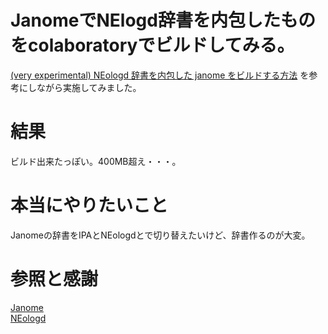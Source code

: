 # JanomeでNElogd辞書を内包したものをcolaboratoryでビルドしてみる。  
  
[(very experimental) NEologd 辞書を内包した janome をビルドする方法](
https://github.com/mocobeta/janome/wiki/(very-experimental)-NEologd-%E8%BE%9E%E6%9B%B8%E3%82%92%E5%86%85%E5%8C%85%E3%81%97%E3%81%9F-janome-%E3%82%92%E3%83%93%E3%83%AB%E3%83%89%E3%81%99%E3%82%8B%E6%96%B9%E6%B3%95)
を参考にしながら実施してみました。  


# 結果  
ビルド出来たっぽい。400MB超え・・・。  


# 本当にやりたいこと  
Janomeの辞書をIPAとNEologdとで切り替えたいけど、辞書作るのが大変。  


# 参照と感謝  
[Janome](https://mocobeta.github.io/janome/)  
[NEologd](https://github.com/neologd/mecab-ipadic-neologd)  
